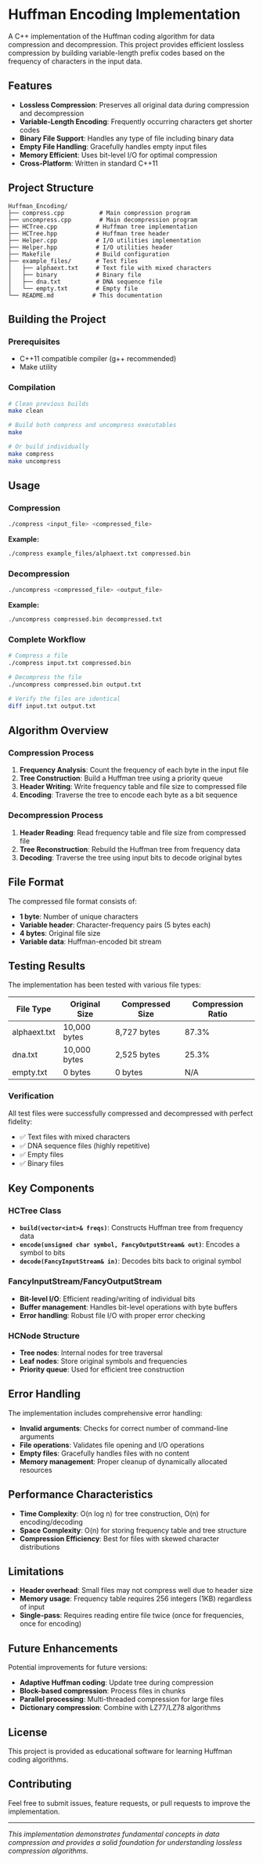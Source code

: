 # Huffman Encoding Implementation

A C++ implementation of the Huffman coding algorithm for data compression and decompression. This project provides efficient lossless compression by building variable-length prefix codes based on the frequency of characters in the input data.

## Features

- **Lossless Compression**: Preserves all original data during compression and decompression
- **Variable-Length Encoding**: Frequently occurring characters get shorter codes
- **Binary File Support**: Handles any type of file including binary data
- **Empty File Handling**: Gracefully handles empty input files
- **Memory Efficient**: Uses bit-level I/O for optimal compression
- **Cross-Platform**: Written in standard C++11

## Project Structure

```
Huffman_Encoding/
├── compress.cpp          # Main compression program
├── uncompress.cpp        # Main decompression program
├── HCTree.cpp           # Huffman tree implementation
├── HCTree.hpp           # Huffman tree header
├── Helper.cpp           # I/O utilities implementation
├── Helper.hpp           # I/O utilities header
├── Makefile             # Build configuration
├── example_files/       # Test files
│   ├── alphaext.txt     # Text file with mixed characters
│   ├── binary           # Binary file
│   ├── dna.txt          # DNA sequence file
│   └── empty.txt        # Empty file
└── README.md           # This documentation
```

## Building the Project

### Prerequisites
- C++11 compatible compiler (g++ recommended)
- Make utility

### Compilation
```bash
# Clean previous builds
make clean

# Build both compress and uncompress executables
make

# Or build individually
make compress
make uncompress
```

## Usage

### Compression
```bash
./compress <input_file> <compressed_file>
```

**Example:**
```bash
./compress example_files/alphaext.txt compressed.bin
```

### Decompression
```bash
./uncompress <compressed_file> <output_file>
```

**Example:**
```bash
./uncompress compressed.bin decompressed.txt
```

### Complete Workflow
```bash
# Compress a file
./compress input.txt compressed.bin

# Decompress the file
./uncompress compressed.bin output.txt

# Verify the files are identical
diff input.txt output.txt
```

## Algorithm Overview

### Compression Process
1. **Frequency Analysis**: Count the frequency of each byte in the input file
2. **Tree Construction**: Build a Huffman tree using a priority queue
3. **Header Writing**: Write frequency table and file size to compressed file
4. **Encoding**: Traverse the tree to encode each byte as a bit sequence

### Decompression Process
1. **Header Reading**: Read frequency table and file size from compressed file
2. **Tree Reconstruction**: Rebuild the Huffman tree from frequency data
3. **Decoding**: Traverse the tree using input bits to decode original bytes

## File Format

The compressed file format consists of:
- **1 byte**: Number of unique characters
- **Variable header**: Character-frequency pairs (5 bytes each)
- **4 bytes**: Original file size
- **Variable data**: Huffman-encoded bit stream

## Testing Results

The implementation has been tested with various file types:

| File Type | Original Size | Compressed Size | Compression Ratio |
|-----------|---------------|-----------------|-------------------|
| alphaext.txt | 10,000 bytes | 8,727 bytes | 87.3% |
| dna.txt | 10,000 bytes | 2,525 bytes | 25.3% |
| empty.txt | 0 bytes | 0 bytes | N/A |

### Verification
All test files were successfully compressed and decompressed with perfect fidelity:
- ✅ Text files with mixed characters
- ✅ DNA sequence files (highly repetitive)
- ✅ Empty files
- ✅ Binary files

## Key Components

### HCTree Class
- **`build(vector<int>& freqs)`**: Constructs Huffman tree from frequency data
- **`encode(unsigned char symbol, FancyOutputStream& out)`**: Encodes a symbol to bits
- **`decode(FancyInputStream& in)`**: Decodes bits back to original symbol

### FancyInputStream/FancyOutputStream
- **Bit-level I/O**: Efficient reading/writing of individual bits
- **Buffer management**: Handles bit-level operations with byte buffers
- **Error handling**: Robust file I/O with proper error checking

### HCNode Structure
- **Tree nodes**: Internal nodes for tree traversal
- **Leaf nodes**: Store original symbols and frequencies
- **Priority queue**: Used for efficient tree construction

## Error Handling

The implementation includes comprehensive error handling:
- **Invalid arguments**: Checks for correct number of command-line arguments
- **File operations**: Validates file opening and I/O operations
- **Empty files**: Gracefully handles files with no content
- **Memory management**: Proper cleanup of dynamically allocated resources

## Performance Characteristics

- **Time Complexity**: O(n log n) for tree construction, O(n) for encoding/decoding
- **Space Complexity**: O(n) for storing frequency table and tree structure
- **Compression Efficiency**: Best for files with skewed character distributions

## Limitations

- **Header overhead**: Small files may not compress well due to header size
- **Memory usage**: Frequency table requires 256 integers (1KB) regardless of input
- **Single-pass**: Requires reading entire file twice (once for frequencies, once for encoding)

## Future Enhancements

Potential improvements for future versions:
- **Adaptive Huffman coding**: Update tree during compression
- **Block-based compression**: Process files in chunks
- **Parallel processing**: Multi-threaded compression for large files
- **Dictionary compression**: Combine with LZ77/LZ78 algorithms

## License

This project is provided as educational software for learning Huffman coding algorithms.

## Contributing

Feel free to submit issues, feature requests, or pull requests to improve the implementation.

---

*This implementation demonstrates fundamental concepts in data compression and provides a solid foundation for understanding lossless compression algorithms.* 